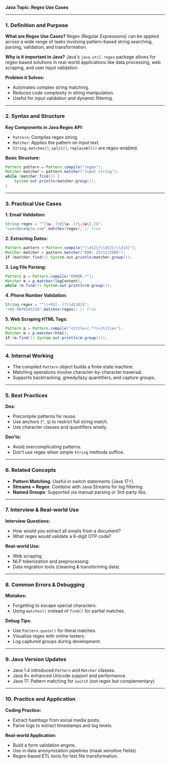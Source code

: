 **Java Topic: Regex Use Cases**

---

### 1. Definition and Purpose
**What are Regex Use Cases?**
Regex (Regular Expressions) can be applied across a wide range of tasks involving pattern-based string searching, parsing, validation, and transformation.

**Why is it important in Java?**
Java's `java.util.regex` package allows for regex-based solutions in real-world applications like data processing, web scraping, and user input validation.

**Problem it Solves:**
- Automates complex string matching.
- Reduces code complexity in string manipulation.
- Useful for input validation and dynamic filtering.

---

### 2. Syntax and Structure
**Key Components in Java Regex API:**
- `Pattern`: Compiles regex string.
- `Matcher`: Applies the pattern on input text.
- `String.matches()`, `split()`, `replaceAll()` are regex-enabled.

**Basic Structure:**
```java
Pattern pattern = Pattern.compile("regex");
Matcher matcher = pattern.matcher("input string");
while (matcher.find()) {
    System.out.println(matcher.group());
}
```

---

### 3. Practical Use Cases
**1. Email Validation:**
```java
String regex = "^[\w.-]+@[\w.-]+\.\w{2,}$";
"user@example.com".matches(regex); // true
```

**2. Extracting Dates:**
```java
Pattern pattern = Pattern.compile("\\d{2}/\\d{2}/\\d{4}");
Matcher matcher = pattern.matcher("DOB: 25/12/1995");
if (matcher.find()) System.out.println(matcher.group());
```

**3. Log File Parsing:**
```java
Pattern p = Pattern.compile("ERROR.*");
Matcher m = p.matcher(logContent);
while (m.find()) System.out.println(m.group());
```

**4. Phone Number Validation:**
```java
String regex = "^\\+91[- ]?\\d{10}$";
"+91-9876543210".matches(regex); // true
```

**5. Web Scraping HTML Tags:**
```java
Pattern p = Pattern.compile("<title>(.*?)</title>");
Matcher m = p.matcher(html);
if (m.find()) System.out.println(m.group(1));
```

---

### 4. Internal Working
- The compiled `Pattern` object builds a finite state machine.
- Matching operations involve character-by-character traversal.
- Supports backtracking, greedy/lazy quantifiers, and capture groups.

---

### 5. Best Practices
**Dos:**
- Precompile patterns for reuse.
- Use anchors (`^`, `$`) to restrict full string match.
- Use character classes and quantifiers wisely.

**Don'ts:**
- Avoid overcomplicating patterns.
- Don’t use regex when simple `String` methods suffice.

---

### 6. Related Concepts
- **Pattern Matching**: Useful in switch statements (Java 17+).
- **Streams + Regex**: Combine with Java Streams for log filtering.
- **Named Groups**: Supported via manual parsing or 3rd-party libs.

---

### 7. Interview & Real-world Use
**Interview Questions:**
- How would you extract all emails from a document?
- What regex would validate a 6-digit OTP code?

**Real-world Use:**
- Web scraping
- NLP tokenization and preprocessing
- Data migration tools (cleaning & transforming data)

---

### 8. Common Errors & Debugging
**Mistakes:**
- Forgetting to escape special characters.
- Using `matches()` instead of `find()` for partial matches.

**Debug Tips:**
- Use `Pattern.quote()` for literal matches.
- Visualize regex with online testers.
- Log captured groups during development.

---

### 9. Java Version Updates
- Java 1.4 introduced `Pattern` and `Matcher` classes.
- Java 9+ enhanced Unicode support and performance.
- Java 17: Pattern matching for `switch` (not regex but complementary).

---

### 10. Practice and Application
**Coding Practice:**
- Extract hashtags from social media posts.
- Parse logs to extract timestamps and log levels.

**Real-world Application:**
- Build a form validation engine.
- Use in data anonymization pipelines (mask sensitive fields).
- Regex-based ETL tools for text file transformation.

